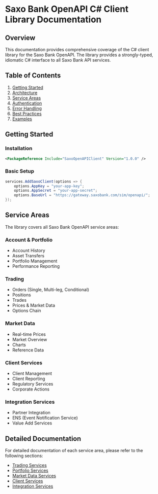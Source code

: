 # Saxo Bank OpenAPI C# Client Library Documentation

## Overview
This documentation provides comprehensive coverage of the C# client library for the Saxo Bank OpenAPI. The library provides a strongly-typed, idiomatic C# interface to all Saxo Bank API services.

## Table of Contents
1. [Getting Started](#getting-started)
2. [Architecture](#architecture)
3. [Service Areas](#service-areas)
4. [Authentication](#authentication)
5. [Error Handling](#error-handling)
6. [Best Practices](#best-practices)
7. [Examples](#examples)

## Getting Started
### Installation
```xml
<PackageReference Include="SaxoOpenAPIClient" Version="1.0.0" />
```

### Basic Setup
```csharp
services.AddSaxoClient(options => {
    options.AppKey = "your-app-key";
    options.AppSecret = "your-app-secret";
    options.BaseUrl = "https://gateway.saxobank.com/sim/openapi/";
});
```

## Service Areas
The library covers all Saxo Bank OpenAPI service areas:

### Account & Portfolio
- Account History
- Asset Transfers
- Portfolio Management
- Performance Reporting

### Trading
- Orders (Single, Multi-leg, Conditional)
- Positions
- Trades
- Prices & Market Data
- Options Chain

### Market Data
- Real-time Prices
- Market Overview
- Charts
- Reference Data

### Client Services
- Client Management
- Client Reporting
- Regulatory Services
- Corporate Actions

### Integration Services
- Partner Integration
- ENS (Event Notification Service)
- Value Add Services

## Detailed Documentation
For detailed documentation of each service area, please refer to the following sections:
- [Trading Services](./Trading/README.md)
- [Portfolio Services](./Portfolio/README.md)
- [Market Data Services](./MarketData/README.md)
- [Client Services](./Client/README.md)
- [Integration Services](./Integration/README.md)
